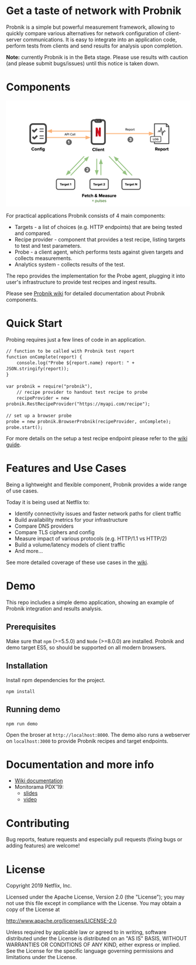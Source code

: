 Get a taste of network with Probnik
============================

Probnik is a simple but powerful measurement framework, allowing to quickly compare various alternatives for network configuration of client-server communications. It is easy to integrate into an application code, perform tests from clients and send results for analysis upon completion.

**Note:** currently Probnik is in the Beta stage. Please use results with caution (and please submit bugs/issues) until this notice is taken down.


Components
============================
![Preview1](./resources/components.png)

For practical applications Probnik consists of 4 main components:
* Targets - a list of choices (e.g. HTTP endpoints) that are being tested and compared.
* Recipe provider - component that provides a test recipe, listing targets to test and test parameters.
* Probe - a client agent, which performs tests against given targets and collects measurements.
* Analytics system - collects results of the test.

The repo provides the implementation for the Probe agent, plugging it into user's infrastructure to provide test recipes and ingest results.

Please see [Probnik wiki](https://github.com/Netflix/Probnik/wiki) for detailed documentation about Probnik components.

Quick Start
============================

Probing requires just a few lines of code in an application.

```
// function to be called with Probnik test report
function onComplete(report) {
    console.log("Probe ${report.name} report: " + JSON.stringify(report));
}

var probnik = require("probnik"),
    // recipe provider to handout test recipe to probe
    recipeProvider = new probnik.RestRecipeProvider("https://myapi.com/recipe");

// set up a browser probe
probe = new probnik.BrowserProbnik(recipeProvider, onComplete);
probe.start();
```

For more details on the setup a test recipe endpoint please refer to the [wiki guide](https://github.com/Netflix/probnik/wiki/Quick-Start).

Features and Use Cases
============================
Being a lightweight and flexible component, Probnik provides a wide range of use cases.

Today it is being used at Netflix to:
* Identify connectivity issues and faster network paths for client traffic
* Build availability metrics for your infrastructure
* Compare DNS providers
* Compare TLS ciphers and config
* Measure impact of various protocols (e.g. HTTP/1.1 vs HTTP/2)
* Build a volume/latency models of client traffic
* And more...

See more detailed coverage of these use cases in the [wiki](https://github.com/Netflix/probnik/wiki/Use-cases).

Demo 
============================
This repo includes a simple demo application, showing an example of Probnik integration and results analysis.

## Prerequisites
Make sure that `npm` (>=5.5.0) and `Node` (>=8.0.0) are installed.
Probnik and demo target ES5, so should be supported on all modern browsers.

## Installation

Install npm dependencies for the project.

```
npm install
```

## Running demo
```
npm run demo
```

Open the broser at `http://localhost:8000`. The demo also runs a webserver on `localhost:3000` to provide Probnik recipes and target endpoints.

Documentation and more info
============================
* [Wiki documentation](https://github.com/Netflix/Probnik/wiki)
* Monitorama PDX'19: 
  * [slides](https://bit.ly/sfedorov-monitorama-19)
  * [video](https://vimeo.com/341148870)

Contributing
============================
Bug reports, feature requests and especially pull requests (fixing bugs or adding features) are welcome!

License
============================
Copyright 2019 Netflix, Inc.

Licensed under the Apache License, Version 2.0 (the "License"); you may not use this file except in compliance with the License. You may obtain a copy of the License at

http://www.apache.org/licenses/LICENSE-2.0

Unless required by applicable law or agreed to in writing, software distributed under the License is distributed on an "AS IS" BASIS, WITHOUT WARRANTIES OR CONDITIONS OF ANY KIND, either express or implied. See the License for the specific language governing permissions and limitations under the License.
